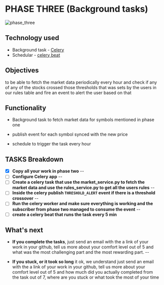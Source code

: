 # PHASE THREE (Background tasks)

![phase_three](../imgs/phase-three.jpg)

## Technology used

* Background task - [Celery](https://docs.celeryq.dev/en/stable/getting-started/first-steps-with-celery.html)
* Schedular - [celery beat](https://docs.celeryq.dev/en/stable/userguide/periodic-tasks.html)

## Objectives

to be able to fetch the market data periodically every hour and check if any of any of the stocks crossed those thresholds that was sets by the users in our rules table and fire an event to alert the user based on that

## Functionality

* Background task to fetch market data for symbols mentioned in phase one

* publish event for each symbol synced with the new price

* schedule to trigger the task every hour

## TASKS Breakdown

- [x] **Copy all your work in phase two**
--
- [ ] **Configure Celery app**
--
- [ ] **Create a celery task that use the market_service.py to fetch the market data and use the rules_service.py to get all the users rules**
--
- [ ] **Inside the celery publish `THRESHOLD_ALERT` event if there is a threshold crossover**
--
- [ ] **Run the celery worker and make sure everything is working and the subscriber from phase two managed to consume the event**
--
- [ ] **create a celery beat that runs the task every 5 min**

## What's next

* **If you complete the tasks**, just send an email with the a link of your work in your github, tell us more about your comfort level out of 5 and what was the most challenging part and the most rewarding part.
--

* **If you stuck, or it took so long** it ok, we understand just send an email with the a link of your work in your github, tell us more about your comfort level out of 5 and how much did you actually completed from the task out of 7, where are you stuck or what took the most of your time

